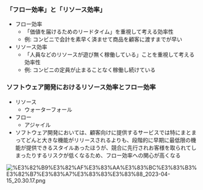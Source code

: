
### **「フロー効率」と「リソース効率」**

- フロー効率
	- 「価値を届けるためのリードタイム」を重視して考える効率性
	- 例: コンビニで会計を素早く済ませて商品を顧客に渡すまでが早い
- リソース効率
	- 「人員などのリソースが遊び無く稼働している」ことを重視して考える効率性
	- 例: コンビニの定員が止まることなく稼働し続けている

### ソフトウェア開発におけるリソース効率とフロー効率

- リソース
	- ウォーターフォール
- フロー
	- アジャイル
- ソフトウェア開発においては、顧客向けに提供するサービスでは特にまとまってどんと大きな機能がリリースされるよりも、段階的に早期に最低限の機能が提供できるスタイルあったほうが、競合に先行されお客様を取られてしまったりするリスクが低くなるため、フロー効率への関心が高くなる

![%E3%82%B9%E3%82%AF%E3%83%AA%E3%83%BC%E3%83%B3%E3%82%B7%E3%83%A7%E3%83%83%E3%83%88_2023-04-15_20.30.17.png](https://prod-files-secure.s3.us-west-2.amazonaws.com/521bfabc-4589-4023-af1d-c7e9f5922659/ba218c1d-0ef4-4552-b2aa-58e4f4ca6942/%E3%82%B9%E3%82%AF%E3%83%AA%E3%83%BC%E3%83%B3%E3%82%B7%E3%83%A7%E3%83%83%E3%83%88_2023-04-15_20.30.17.png?X-Amz-Algorithm=AWS4-HMAC-SHA256&X-Amz-Content-Sha256=UNSIGNED-PAYLOAD&X-Amz-Credential=AKIAT73L2G45HZZMZUHI%2F20240528%2Fus-west-2%2Fs3%2Faws4_request&X-Amz-Date=20240528T013441Z&X-Amz-Expires=3600&X-Amz-Signature=db968c51e25457ee906c98681eabcf249a26810b5576fc6c4c4535884453c4c1&X-Amz-SignedHeaders=host&x-id=GetObject)

